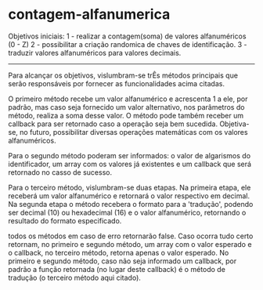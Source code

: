 # contagem-alfanumerica
Objetivos iniciais:
1 - realizar a contagem(soma) de valores alfanuméricos (0 - Z)
2 - possibilitar a criação randomica de chaves de identificação.
3 - traduzir valores alfanuméricos para valores decimais.

______________________________________________________________

Para alcançar os objetivos, vislumbram-se trÊs métodos principais que serão responsáveis por fornecer as funcionalidades acima citadas.

O primeiro método recebe um valor alfanumérico e acrescenta 1 a ele, por padrão, mas caso seja fornecido um valor alternativo, nos parâmetros do método, realiza a soma desse valor. O método pode também receber um callback para ser retornado caso a operação seja bem sucedida. Objetiva-se, no futuro, possibilitar diversas operações matemáticas com os valores alfanuméricos.

Para o segundo método poderam ser informados: o valor de algarismos do identificador, um array com os valores já existentes e um callback que será retornado no casso de sucesso.

Para o terceiro método, vislumbram-se duas etapas. Na primeira etapa, ele receberá um valor alfanumérico e retornará o valor respectivo em decimal. Na segunda etapa o método recebera o formato para a 'tradução', podendo ser decimal (10) ou hexadecimal (16) e o valor alfanumérico, retornando o resultado do formato especificado.

todos os métodos em caso de erro retornarão false. Caso ocorra tudo certo retornam, no primeiro e segundo método, um array com o valor esperado e o callback, no terceiro método, retorna apenas o valor esperado. No primeiro e segundo método, caso não seja informado um callback, por padrão a função retornada (no lugar deste callback) é o método de tradução (o terceiro método aqui citado).
